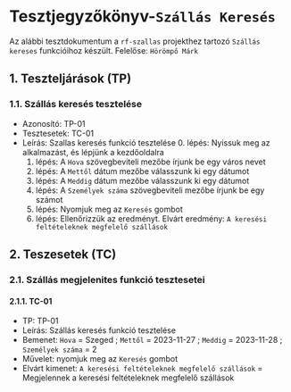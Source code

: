 # Tesztjegyzőkönyv-`Szállás Keresés`

Az alábbi tesztdokumentum a `rf-szallas` projekthez tartozó `Szállás kereses` funkcióihoz készült. Felelőse: `Hörömpő Márk`

## 1. Teszteljárások (TP)

### 1.1. Szállás keresés tesztelése
- Azonosító: TP-01
- Tesztesetek: TC-01
- Leírás: Szallas keresés funkció tesztelése
    0. lépés: Nyissuk meg az alkalmazást, és lépjünk a kezdőoldalra
    1. lépés: A `Hova` szövegbeviteli mezőbe írjunk be egy város nevet
    2. lépés: A `Mettől` dátum mezőbe válasszunk ki egy dátumot
    3. lépés: A `Meddig` dátum mezőbe válasszunk ki egy dátumot
    4. lépés: A `Személyek száma` szövegbeviteli mezőbe írjunk be egy számot
    5. lépés: Nyomjuk meg az `Keresés` gombot
    6. lépés: Ellenőrizzük az eredményt. Elvárt eredmény: `A keresési feltételeknek megfelelő szállások`
## 2. Teszesetek (TC)

### 2.1. Szállás megjelenites funkció tesztesetei

#### 2.1.1. TC-01
- TP: TP-01
- Leírás: Szállás keresés funkció tesztelése
- Bemenet: `Hova` = Szeged ; `Mettől` = 2023-11-27 ; `Meddig` = 2023-11-28 ; `Személyek száma` = 2
- Művelet: nyomjuk meg az `Keresés` gombot
- Elvárt kimenet: `A keresési feltételeknek megfelelő szállások` = Megjelennek a keresési feltételeknek megfelelő szállások

